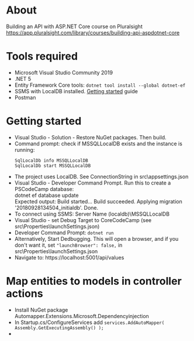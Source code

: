 # About
Building an API with ASP.NET Core course on Pluralsight
https://app.pluralsight.com/library/courses/building-api-aspdotnet-core

# Tools required
* Microsoft Visual Studio Community 2019
* .NET 5
* Entity Framework Core tools: `dotnet tool install --global dotnet-ef`
* SSMS with LocalDB installed. [Getting started](https://www.mssqltips.com/sqlservertip/5612/getting-started-with-sql-server-2017-express-localdb) guide
* Postman

# Getting started
* Visual Studio - Solution - Restore NuGet packages. Then build.
* Command prompt: check if MSSQLLocalDB exists and the instance is running:  
    ```
    SqlLocalDb info MSSQLLocalDB  
    SqlLocalDb start MSSQLLocalDB  
    ```
* The project uses LocalDB. See ConnectionString in src\appsettings.json
* Visual Studio - Developer Command Prompt. Run this to create a PSCodeCamp database:  
    dotnet ef database update  
    Expected output: Build started... Build succeeded. Applying migration '20180928134504_initialdb'. Done.
* To connect using SSMS: Server Name (localdb)\MSSQLLocalDB
* Visual Studio - set Debug Target to CoreCodeCamp (see src\Properties\launchSettings.json)
 * Developer Command Prompt: `dotnet run`
 * Alternatively, Start Dedbugging. This will open a browser, and if you don't want it, set `"launchBrowser": false,` in src\Properties\launchSettings.json
* Navigate to: https://localhost:5001/api/values

# Map entities to models in controller actions
* Install NuGet package Automapper.Extensions.Microsoft.Dependencyinjection
* In Startup.cs/ConfigureServices add `services.AddAutoMapper( Assembly.GetExecutingAssembly() );`
* 
